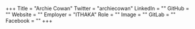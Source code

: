 +++
Title = "Archie Cowan"
Twitter = "archiecowan"
LinkedIn = ""
GitHub = ""
Website = ""
Employer = "ITHAKA"
Role = ""
Image = ""
GitLab = ""
Facebook = ""
+++
